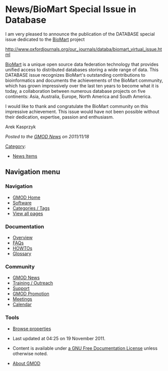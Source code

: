 



<span id="top"></span>




# <span dir="auto">News/BioMart Special Issue in Database</span>









I am very pleased to announce the publication of the DATABASE special
issue dedicated to the
<a href="http://www.biomart.org/" class="external text"
rel="nofollow">BioMart</a> project

<a
href="http://www.oxfordjournals.org/our_journals/databa/biomart_virtual_issue.html"
class="external free"
rel="nofollow">http://www.oxfordjournals.org/our_journals/databa/biomart_virtual_issue.html</a>

  
[BioMart](../BioMart "BioMart") is a unique open source data federation
technology that provides unified access to distributed databases storing
a wide range of data. This DATABASE issue recognizes BioMart's
outstanding contributions to bioinformatics and documents the
achievements of the BioMart community, which has grown impressively over
the last ten years to become what it is today, a collaboration between
numerous database projects on five continents: Asia, Australia, Europe,
North America and South America.

I would like to thank and congratulate the BioMart community on this
impressive achievement. This issue would have not been possible without
their dedication, expertise, passion and enthusiasm.

  
Arek Kasprzyk



*Posted to the [GMOD News](../GMOD_News "GMOD News") on 2011/11/18*






[Category](../Special%3ACategories "Special%3ACategories"):

- [News Items](../Category%3ANews_Items "Category%3ANews Items")






## Navigation menu







<a href="../Main_Page"
style="background-image: url(../../images/GMOD-cogs.png);"
title="Visit the main page"></a>


### Navigation



- <span id="n-GMOD-Home">[GMOD Home](../Main_Page)</span>
- <span id="n-Software">[Software](../GMOD_Components)</span>
- <span id="n-Categories-.2F-Tags">[Categories /
  Tags](../Categories)</span>
- <span id="n-View-all-pages">[View all
  pages](../Special:AllPages)</span>




### Documentation



- <span id="n-Overview">[Overview](../Overview)</span>
- <span id="n-FAQs">[FAQs](../Category%3AFAQ)</span>
- <span id="n-HOWTOs">[HOWTOs](../Category%3AHOWTO)</span>
- <span id="n-Glossary">[Glossary](../Glossary)</span>




### Community



- <span id="n-GMOD-News">[GMOD News](../GMOD_News)</span>
- <span id="n-Training-.2F-Outreach">[Training /
  Outreach](../Training_and_Outreach)</span>
- <span id="n-Support">[Support](../Support)</span>
- <span id="n-GMOD-Promotion">[GMOD Promotion](../GMOD_Promotion)</span>
- <span id="n-Meetings">[Meetings](../Meetings)</span>
- <span id="n-Calendar">[Calendar](../Calendar)</span>




### Tools

- <span id="t-smwbrowselink"><a href="../Special%3ABrowse/News-2FBioMart_Special_Issue_in_Database"
  rel="smw-browse">Browse properties</a></span>



- <span id="footer-info-lastmod">Last updated at 04:25 on 19 November
  2011.</span>
<!-- - <span id="footer-info-viewcount">7,963 page views.</span> -->
- <span id="footer-info-copyright">Content is available under
  <a href="http://www.gnu.org/licenses/fdl-1.3.html" class="external"
  rel="nofollow">a GNU Free Documentation License</a> unless otherwise
  noted.</span>

<!-- -->

- <span id="footer-places-about">[About
  GMOD](../GMOD%3AAbout "GMOD%3AAbout")</span>

<!-- -->




